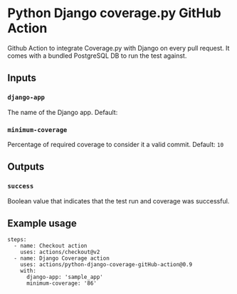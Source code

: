 # Python Django coverage.py GitHub Action

Github Action to integrate Coverage.py with Django on every pull request. It comes with a bundled PostgreSQL DB to run the test against.

## Inputs

### `django-app`

The name of the Django app.
Default:

### `minimum-coverage`

Percentage of required coverage to consider it a valid commit.
Default: `10`

## Outputs

### `success`

Boolean value that indicates that the test run and coverage was successful.

## Example usage
    steps:
      - name: Checkout action
        uses: actions/checkout@v2
      - name: Django Coverage action
        uses: actions/python-django-coverage-gitHub-action@0.9
        with:
          django-app: 'sample_app'
          minimum-coverage: '86'
